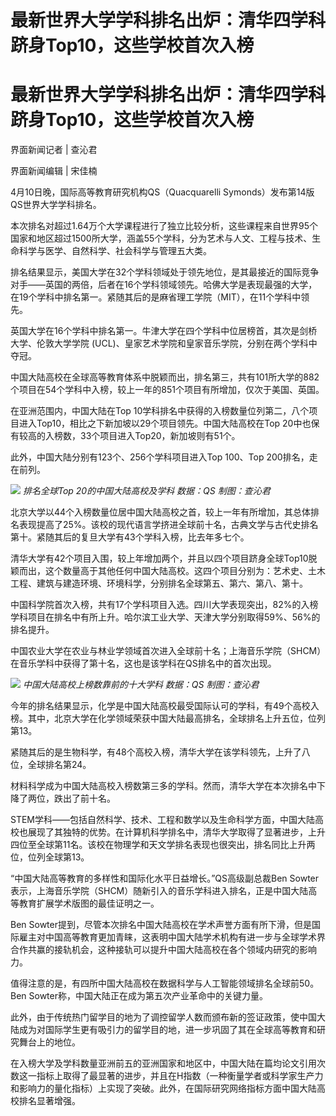 # 最新世界大学学科排名出炉：清华四学科跻身Top10，这些学校首次入榜

# 最新世界大学学科排名出炉：清华四学科跻身Top10，这些学校首次入榜

界面新闻记者 | 查沁君

界面新闻编辑 | 宋佳楠

4月10日晚，国际高等教育研究机构QS（Quacquarelli Symonds）发布第14版QS世界大学学科排名。

本次排名对超过1.64万个大学课程进行了独立比较分析，这些课程来自世界95个国家和地区超过1500所大学，涵盖55个学科，分为艺术与人文、工程与技术、生命科学与医学、自然科学、社会科学与管理五大类。

排名结果显示，美国大学在32个学科领域处于领先地位，是其最接近的国际竞争对手——英国的两倍，后者在16个学科领域领先。哈佛大学是表现最强的大学，在19个学科中排名第一。紧随其后的是麻省理工学院（MIT），在11个学科中领先。

英国大学在16个学科中排名第一。牛津大学在四个学科中位居榜首，其次是剑桥大学、伦敦大学学院 (UCL)、皇家艺术学院和皇家音乐学院，分别在两个学科中夺冠。

中国大陆高校在全球高等教育体系中脱颖而出，排名第三，共有101所大学的882个项目在54个学科中入榜，较上一年的851个项目有所增加，仅次于美国、英国。

在亚洲范围内，中国大陆在Top 10学科排名中获得的入榜数量位列第二，八个项目进入Top10，相比之下新加坡以29个项目领先。中国大陆高校在Top
20中也保有较高的入榜数，33个项目进入Top20，新加坡则有51个。

此外，中国大陆分别有123个、256个学科项目进入Top 100、Top 200排名，走在前列。

![](https://inews.gtimg.com/om_bt/OFFFs06FUHqsAKNBGMM551YinjGJ0GVdxEr_y8Td5FvTsAA/1000)
_排名全球Top 20的中国大陆高校及学科 数据：QS 制图：查沁君_

北京大学以44个入榜数量位居中国大陆高校之首，较上一年有所增加，其总体排名表现提高了25%。该校的现代语言学挤进全球前十名，古典文学与古代史排名第十。紧随其后的复旦大学有43个学科入榜，比去年多七个。

清华大学有42个项目入围，较上年增加两个，并且以四个项目跻身全球Top10脱颖而出，这个数量高于其他任何中国大陆高校。这四个项目分别为：艺术史、土木工程、建筑与建造环境、环境科学，分别排名全球第五、第六、第八、第十。

中国科学院首次入榜，共有17个学科项目入选。四川大学表现突出，82%的入榜学科项目在排名中有所上升。哈尔滨工业大学、天津大学分别取得59%、56%的排名提升。

中国农业大学在农业与林业学领域首次进入全球前十名；上海音乐学院（SHCM）在音乐学科中获得了第十名，这也是该学科在QS排名中的首次出现。

![](https://inews.gtimg.com/om_bt/ObfYbsOiFPC05H6K-ZLvy__oYZgggaRCX23JiEXOwawekAA/1000)
_中国大陆高校上榜数靠前的十大学科 数据：QS 制图：查沁君_

今年的排名结果显示，化学是中国大陆高校最受国际认可的学科，有49个高校入榜。其中，北京大学在化学领域荣获中国大陆最高排名，全球排名上升五位，位列第13。

紧随其后的是生物科学，有48个高校入榜，清华大学在该学科领先，上升了八位，全球排名第24。

材料科学成为中国大陆高校入榜数第三多的学科。然而，清华大学在本次排名中下降了两位，跌出了前十名。

STEM学科——包括自然科学、技术、工程和数学以及生命科学方面，中国大陆高校也展现了其独特的优势。在计算机科学排名中，清华大学取得了显著进步，上升四位至全球第11名。该校在物理学和天文学排名表现也很突出，排名同比上升两位，位列全球第13。

“中国大陆高等教育的多样性和国际化水平日益增长。”QS高级副总裁Ben
Sowter表示，上海音乐学院（SHCM）随新引入的音乐学科进入排名，正是中国大陆高等教育扩展学术版图的最佳证明之一。

Ben
Sowter提到，尽管本次排名中国大陆高校在学术声誉方面有所下滑，但是国际雇主对中国高等教育更加青睐，这表明中国大陆学术机构有进一步与全球学术界合作共赢的接轨机会，这种接轨可以提升中国大陆高校在各个领域内研究的影响力。

值得注意的是，有四所中国大陆高校在数据科学与人工智能领域排名全球前50。Ben Sowter称，中国大陆正在成为第五次产业革命中的关键力量。

此外，由于传统热门留学目的地为了调控留学人数而颁布新的签证政策，使中国大陆成为对国际学生更有吸引力的留学目的地，进一步巩固了其在全球高等教育和研究舞台上的地位。

在入榜大学及学科数量亚洲前五的亚洲国家和地区中，中国大陆在篇均论文引用次数这一指标上取得了最显著的进步，并且在H指数（一种衡量学者或科学家生产力和影响力的量化指标）上实现了突破。此外，在国际研究网络指标方面中国大陆高校排名显著增强。

